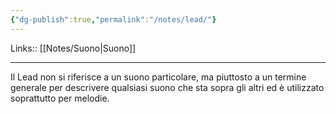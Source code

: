 ```yaml
---
{"dg-publish":true,"permalink":"/notes/lead/"}
---
```


Links:: [[Notes/Suono\|Suono]]

---
Il Lead non si riferisce a un suono particolare, ma piuttosto a un termine generale per descrivere qualsiasi suono che sta sopra gli altri ed è utilizzato soprattutto per melodie.

